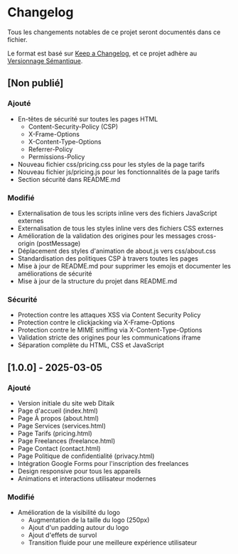 # Changelog

Tous les changements notables de ce projet seront documentés dans ce fichier.

Le format est basé sur [Keep a Changelog](https://keepachangelog.com/fr/1.0.0/),
et ce projet adhère au [Versionnage Sémantique](https://semver.org/lang/fr/).

## [Non publié]

### Ajouté
- En-têtes de sécurité sur toutes les pages HTML
  - Content-Security-Policy (CSP)
  - X-Frame-Options
  - X-Content-Type-Options
  - Referrer-Policy
  - Permissions-Policy
- Nouveau fichier css/pricing.css pour les styles de la page tarifs
- Nouveau fichier js/pricing.js pour les fonctionnalités de la page tarifs
- Section sécurité dans README.md

### Modifié
- Externalisation de tous les scripts inline vers des fichiers JavaScript externes
- Externalisation de tous les styles inline vers des fichiers CSS externes
- Amélioration de la validation des origines pour les messages cross-origin (postMessage)
- Déplacement des styles d'animation de about.js vers css/about.css
- Standardisation des politiques CSP à travers toutes les pages
- Mise à jour de README.md pour supprimer les emojis et documenter les améliorations de sécurité
- Mise à jour de la structure du projet dans README.md

### Sécurité
- Protection contre les attaques XSS via Content Security Policy
- Protection contre le clickjacking via X-Frame-Options
- Protection contre le MIME sniffing via X-Content-Type-Options
- Validation stricte des origines pour les communications iframe
- Séparation complète du HTML, CSS et JavaScript

## [1.0.0] - 2025-03-05

### Ajouté
- Version initiale du site web Ditaik
- Page d'accueil (index.html)
- Page À propos (about.html)
- Page Services (services.html)
- Page Tarifs (pricing.html)
- Page Freelances (freelance.html)
- Page Contact (contact.html)
- Page Politique de confidentialité (privacy.html)
- Intégration Google Forms pour l'inscription des freelances
- Design responsive pour tous les appareils
- Animations et interactions utilisateur modernes

### Modifié
- Amélioration de la visibilité du logo
  - Augmentation de la taille du logo (250px)
  - Ajout d'un padding autour du logo
  - Ajout d'effets de survol
  - Transition fluide pour une meilleure expérience utilisateur
